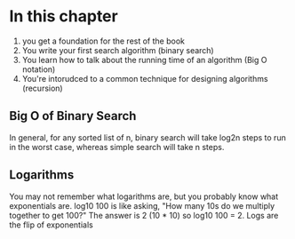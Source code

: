 # In this chapter

1. you get a foundation for the rest of the book
2. You write your first search algorithm (binary search)
3. You learn how to talk about the running time of an algorithm (Big O notation)
4. You're intorudced to a common technique for designing algorithms (recursion)


## Big O of Binary Search
In general, for any sorted list of n, binary search will take log2n steps to run in the worst case, whereas simple search will take n steps.

## Logarithms
You may not remember what logarithms are, but you probably know what exponentials are. log10 100 is like asking, "How many 10s do we multiply together to get 100?" The answer is 2 (10 * 10) so log10 100 = 2.
Logs are the flip of exponentials